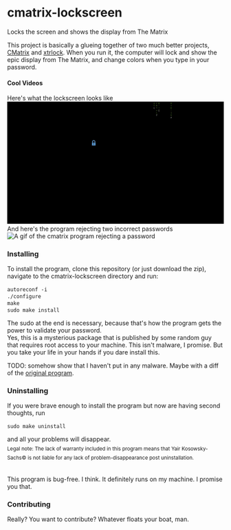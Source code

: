 # cmatrix-lockscreen
Locks the screen and shows the display from The Matrix

This project is basically a glueing together of two much better projects, [CMatrix](https://github.com/abishekvashok/cmatrix) and [xtrlock](https://salsa.debian.org/debian/xtrlock).
When you run it, the computer will lock and show the epic display from The Matrix, and change colors when you type in your password.
<br />
#### Cool Videos
Here's what the lockscreen looks like
![A gif of the cmatrix program](https://github.com/Yairks/cmatrix-lockscreen/blob/master/cmatrix-lockscreen.gif)  
And here's the program rejecting two incorrect passwords
![A gif of the cmatrix program rejecting a password](https://github.com/Yairks/cmatrix-lockscreen/blob/master/cmatrix-fail.gif)

### Installing
To install the program, clone this repository (or just download the zip), navigate to the cmatrix-lockscreen directory and run:  
```
autoreconf -i
./configure
make
sudo make install
```

The sudo at the end is necessary, because that's how the program gets the power to validate your password.  
Yes, this is a mysterious package that is published by some random guy that requires root access to your machine. This isn't malware, I promise. But you take your life in your hands if you dare install this.  

TODO: somehow show that I haven't put in any malware. Maybe with a diff of the [original program](https://salsa.debian.org/debian/xtrlock).  

### Uninstalling
If you were brave enough to install the program but now are having second thoughts, run  
```
sudo make uninstall
```
and all your problems will disappear.  
<sub>Legal note: The lack of warranty included in this program means that Yair Kosowsky-Sachs© is not liable for any lack of problem-disappearance post uninstallation.</sub>    
<br />
<br />
This program is bug-free. I think. It definitely runs on my machine. I promise you that.  

### Contributing
Really? You want to contribute? Whatever floats your boat, man.
